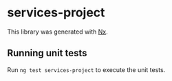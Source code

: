 # services-project

This library was generated with [Nx](https://nx.dev).

## Running unit tests

Run `ng test services-project` to execute the unit tests.
